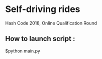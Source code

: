 # Self-driving rides

Hash Code 2018, Online Qualification Round 

## How to launch script :
$python main.py 

